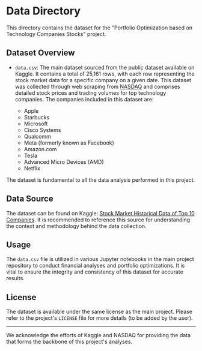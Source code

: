 # Data Directory

This directory contains the dataset for the "Portfolio Optimization based on Technology Companies Stocks" project.

## Dataset Overview

- `data.csv`: The main dataset sourced from the public dataset available on Kaggle. It contains a total of 25,161 rows, with each row representing the stock market data for a specific company on a given date. This dataset was collected through web scraping from [NASDAQ](https://www.nasdaq.com) and comprises detailed stock prices and trading volumes for top technology companies. The companies included in this dataset are:

  - Apple
  - Starbucks
  - Microsoft
  - Cisco Systems
  - Qualcomm
  - Meta (formerly known as Facebook)
  - Amazon.com
  - Tesla
  - Advanced Micro Devices (AMD)
  - Netflix

The dataset is fundamental to all the data analysis performed in this project.

## Data Source

The dataset can be found on Kaggle: [Stock Market Historical Data of Top 10 Companies](https://www.kaggle.com/datasets/khushipitroda/stock-market-historical-data-of-top-10-companies/). It is recommended to reference this source for understanding the context and methodology behind the data collection.

## Usage

The `data.csv` file is utilized in various Jupyter notebooks in the main project repository to conduct financial analyses and portfolio optimizations. It is vital to ensure the integrity and consistency of this dataset for accurate results.

## License

The dataset is available under the same license as the main project. Please refer to the project's `LICENSE` file for more details (to be added by the user).

---

We acknowledge the efforts of Kaggle and NASDAQ for providing the data that forms the backbone of this project's analyses.

